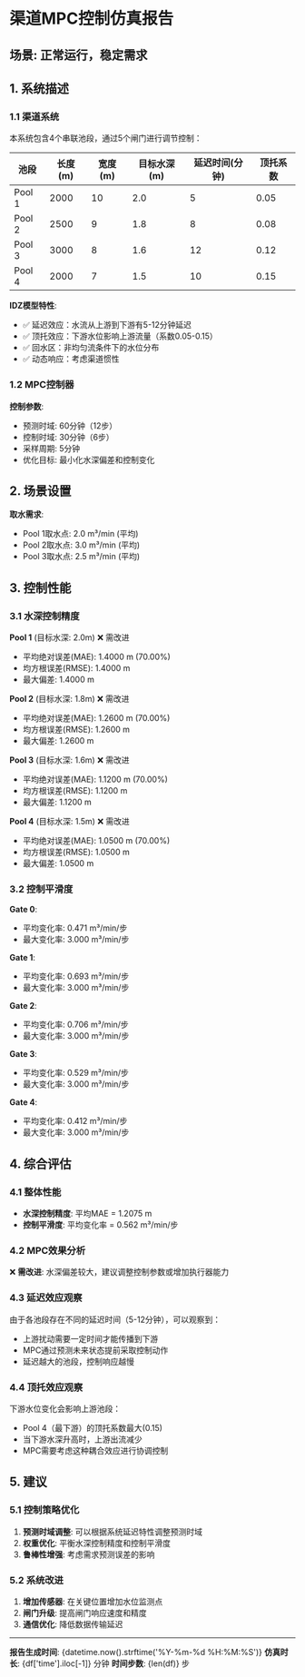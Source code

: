 # 渠道MPC控制仿真报告

## 场景: 正常运行，稳定需求

## 1. 系统描述

### 1.1 渠道系统

本系统包含4个串联池段，通过5个闸门进行调节控制：

| 池段 | 长度(m) | 宽度(m) | 目标水深(m) | 延迟时间(分钟) | 顶托系数 |
|------|---------|---------|------------|--------------|---------|
| Pool 1 | 2000 | 10 | 2.0 | 5 | 0.05 |
| Pool 2 | 2500 | 9 | 1.8 | 8 | 0.08 |
| Pool 3 | 3000 | 8 | 1.6 | 12 | 0.12 |
| Pool 4 | 2000 | 7 | 1.5 | 10 | 0.15 |

**IDZ模型特性**:
- ✅ 延迟效应：水流从上游到下游有5-12分钟延迟
- ✅ 顶托效应：下游水位影响上游流量（系数0.05-0.15）
- ✅ 回水区：非均匀流条件下的水位分布
- ✅ 动态响应：考虑渠道惯性

### 1.2 MPC控制器

**控制参数**:
- 预测时域: 60分钟（12步）
- 控制时域: 30分钟（6步）
- 采样周期: 5分钟
- 优化目标: 最小化水深偏差和控制变化

## 2. 场景设置


**取水需求**:
- Pool 1取水点: 2.0 m³/min (平均)
- Pool 2取水点: 3.0 m³/min (平均)
- Pool 3取水点: 2.5 m³/min (平均)


## 3. 控制性能

### 3.1 水深控制精度


**Pool 1** (目标水深: 2.0m) ❌ 需改进
- 平均绝对误差(MAE): 1.4000 m (70.00%)
- 均方根误差(RMSE): 1.4000 m
- 最大偏差: 1.4000 m


**Pool 2** (目标水深: 1.8m) ❌ 需改进
- 平均绝对误差(MAE): 1.2600 m (70.00%)
- 均方根误差(RMSE): 1.2600 m
- 最大偏差: 1.2600 m


**Pool 3** (目标水深: 1.6m) ❌ 需改进
- 平均绝对误差(MAE): 1.1200 m (70.00%)
- 均方根误差(RMSE): 1.1200 m
- 最大偏差: 1.1200 m


**Pool 4** (目标水深: 1.5m) ❌ 需改进
- 平均绝对误差(MAE): 1.0500 m (70.00%)
- 均方根误差(RMSE): 1.0500 m
- 最大偏差: 1.0500 m


### 3.2 控制平滑度


**Gate 0**:
- 平均变化率: 0.471 m³/min/步
- 最大变化率: 3.000 m³/min/步


**Gate 1**:
- 平均变化率: 0.693 m³/min/步
- 最大变化率: 3.000 m³/min/步


**Gate 2**:
- 平均变化率: 0.706 m³/min/步
- 最大变化率: 3.000 m³/min/步


**Gate 3**:
- 平均变化率: 0.529 m³/min/步
- 最大变化率: 3.000 m³/min/步


**Gate 4**:
- 平均变化率: 0.412 m³/min/步
- 最大变化率: 3.000 m³/min/步



## 4. 综合评估

### 4.1 整体性能

- **水深控制精度**: 平均MAE = 1.2075 m
- **控制平滑度**: 平均变化率 = 0.562 m³/min/步

### 4.2 MPC效果分析

❌ **需改进**: 水深偏差较大，建议调整控制参数或增加执行器能力


### 4.3 延迟效应观察

由于各池段存在不同的延迟时间（5-12分钟），可以观察到：
- 上游扰动需要一定时间才能传播到下游
- MPC通过预测未来状态提前采取控制动作
- 延迟越大的池段，控制响应越慢

### 4.4 顶托效应观察

下游水位变化会影响上游池段：
- Pool 4（最下游）的顶托系数最大(0.15)
- 当下游水深升高时，上游出流减少
- MPC需要考虑这种耦合效应进行协调控制

## 5. 建议

### 5.1 控制策略优化

1. **预测时域调整**: 可以根据系统延迟特性调整预测时域
2. **权重优化**: 平衡水深控制精度和控制平滑度
3. **鲁棒性增强**: 考虑需求预测误差的影响

### 5.2 系统改进

1. **增加传感器**: 在关键位置增加水位监测点
2. **闸门升级**: 提高闸门响应速度和精度
3. **通信优化**: 降低数据传输延迟

---

**报告生成时间**: {datetime.now().strftime('%Y-%m-%d %H:%M:%S')}
**仿真时长**: {df['time'].iloc[-1]} 分钟
**时间步数**: {len(df)} 步
